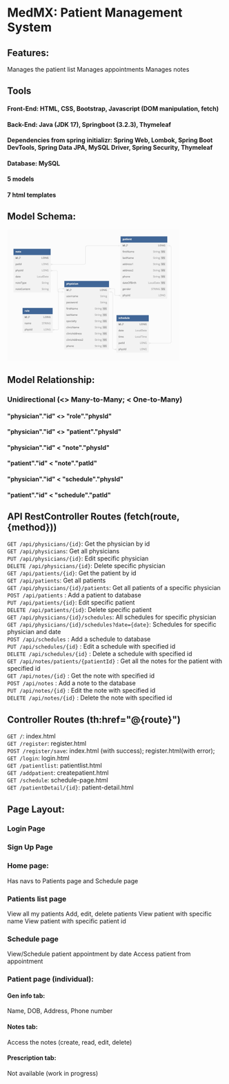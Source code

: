 # MedMX: Patient Management System

## Features:
Manages the patient list
Manages appointments
Manages notes

## Tools
#### Front-End: HTML, CSS, Bootstrap, Javascript (DOM manipulation, fetch)
#### Back-End: Java (JDK 17), Springboot (3.2.3), Thymeleaf
#### Dependencies from spring initializr: Spring Web, Lombok, Spring Boot DevTools, Spring Data JPA, MySQL Driver, Spring Security, Thymeleaf
#### Database: MySQL
#### 5 models
#### 7 html templates

## Model Schema:
<img src="medmx-schema.jpg" alt="schema" width="400px">

## Model Relationship:
### Unidirectional (<> Many-to-Many; < One-to-Many)
#### "physician"."id" <> "role"."physId"
#### "physician"."id" <> "patient"."physId"
#### "physician"."id" < "note"."physId"
#### "patient"."id" < "note"."patId"
#### "physician"."id" < "schedule"."physId"
#### "patient"."id" < "schedule"."patId"

## API RestController Routes (fetch(route, {method}))
`GET /api/physicians/{id}`: Get the physician by id  
`GET /api/physicians`: Get all physicians  
`PUT /api/physicians/{id}`: Edit specific physician  
`DELETE /api/physicians/{id}`: Delete specific physician  
`GET /api/patients/{id}`: Get the patient by id  
`GET /api/patients`: Get all patients  
`GET /api/physicians/{id}/patients`: Get all patients of a specific physician  
`POST /api/patients` : Add a patient to database  
`PUT /api/patients/{id}`: Edit specific patient  
`DELETE /api/patients/{id}`: Delete specific patient  
`GET /api/physicians/{id}/schedules`: All schedules for specific physician  
`GET /api/physicians/{id}/schedules?date={date}`: Schedules for specific physician and date  
`POST /api/schedules` : Add a schedule to database  
`PUT /api/schedules/{id}` : Edit a schedule with specified id  
`DELETE /api/schedules/{id}` : Delete a schedule with specified id  
`GET /api/notes/patients/{patientId}` : Get all the notes for the patient with specified id  
`GET /api/notes/{id}` : Get the note with specified id  
`POST /api/notes` : Add a note to the database  
`PUT /api/notes/{id}` : Edit the note with specified id  
`DELETE /api/notes/{id}` : Delete the note with specified id  

## Controller Routes (th:href="@{route}")
`GET /`: index.html  
`GET /register`: register.html  
`POST /register/save`: index.html (with success); register.html(with error);  
`GET /login`: login.html  
`GET /patientlist`: patientlist.html  
`GET /addpatient`: createpatient.html  
`GET /schedule`: schedule-page.html  
`GET /patientDetail/{id}`: patient-detail.html  

## Page Layout:
### Login Page
### Sign Up Page
### Home page:
Has navs to Patients page and Schedule page

### Patients list page
View all my patients
Add, edit, delete patients
View patient with specific name
View patient with specific patient id

### Schedule page
View/Schedule patient appointment by date
Access patient from appointment


### Patient page (individual):
#### Gen info tab:
Name, DOB, Address, Phone number

#### Notes tab:
Access the notes (create, read, edit, delete)

#### Prescription tab:
Not available (work in progress)
